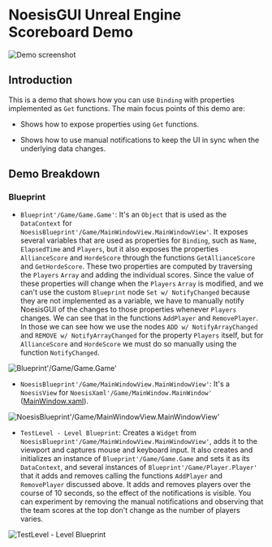 # NoesisGUI Unreal Engine Scoreboard Demo

![Demo screenshot](https://noesis.github.io/NoesisGUI/Samples/Scoreboard/UE4/Screenshot.PNG)

## Introduction

This is a demo that shows how you can use `Binding` with properties implemented as `Get` functions. The main focus points of this demo are:

* Shows how to expose properties using `Get` functions.

* Shows how to use manual notifications to keep the UI in sync when the underlying data changes.

## Demo Breakdown

### Blueprint

* `Blueprint'/Game/Game.Game'`: It's an `Object` that is used as the `DataContext` for `NoesisBlueprint'/Game/MainWindowView.MainWindowView'`. It exposes several variables that are used as properties for `Binding`, such as `Name`, `ElapsedTime` and `Players`, but it also exposes the properties `AllianceScore` and `HordeScore` through the functions `GetAllianceScore` and `GetHordeScore`. These two properties are computed by traversing the `Players` `Array` and adding the individual scores. Since the value of these properties will change when the `Players` `Array` is modified, and we can't use the custom `Blueprint` node `Set w/ NotifyChanged` because they are not implemented as a variable, we have to manually notify NoesisGUI of the changes to those properties whenever `Players` changes. We can see that in the functions `AddPlayer` and `RemovePlayer`. In those we can see how we use the nodes `ADD w/ NotifyArrayChanged` and `REMOVE w/ NotifyArrayChanged` for the property `Players` itself, but for `AllianceScore` and `HordeScore` we must do so manually using the function `NotifyChanged`.

![Blueprint'/Game/Game.Game'](https://noesis.github.io/NoesisGUI/Samples/Scoreboard/UE4/Game.PNG)

* `NoesisBlueprint'/Game/MainWindowView.MainWindowView'`: It's a `NoesisView` for `NoesisXaml'/Game/MainWindow.MainWindow'` ([MainWindow.xaml](Content/MainWindow.xaml)).

![NoesisBlueprint'/Game/MainWindowView.MainWindowView'](https://noesis.github.io/NoesisGUI/Samples/Scoreboard/UE4/MainWindowView.PNG)

* `TestLevel - Level Blueprint`: Creates a `Widget` from `NoesisBlueprint'/Game/MainWindowView.MainWindowView'`, adds it to the viewport and captures mouse and keyboard input. It also creates and initializes an instance of `Blueprint'/Game/Game.Game` and sets it as its `DataContext`, and several instances of `Blueprint'/Game/Player.Player'` that it adds and removes calling the functions `AddPlayer` and `RemovePlayer` discussed above. It adds and removes players over the course of 10 seconds, so the effect of the notifications is visible. You can experiment by removing the manual notifications and observing that the team scores at the top don't change as the number of players varies.

![TestLevel - Level Blueprint](https://noesis.github.io/NoesisGUI/Samples/Scoreboard/UE4/LevelBlueprint.PNG)